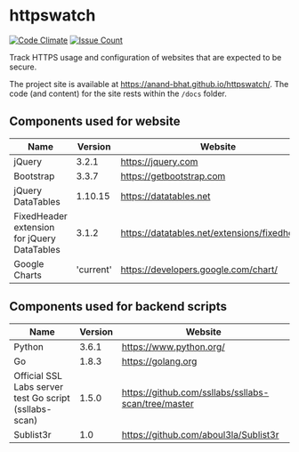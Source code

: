 
# httpswatch

[![Code Climate](https://codeclimate.com/github/anand-bhat/httpswatch/badges/gpa.svg)](https://codeclimate.com/github/anand-bhat/httpswatch)
[![Issue Count](https://codeclimate.com/github/anand-bhat/httpswatch/badges/issue_count.svg)](https://codeclimate.com/github/anand-bhat/httpswatch)

Track HTTPS usage and configuration of websites that are expected to be secure.

The project site is available at <https://anand-bhat.github.io/httpswatch/>.
The code (and content) for the site rests within the `/docs` folder.

## Components used for website

| Name | Version | Website |
| ----------- | ---- | ----------- |
| jQuery | 3.2.1 | https://jquery.com |
| Bootstrap | 3.3.7 | https://getbootstrap.com |
| jQuery DataTables | 1.10.15 | https://datatables.net |
| FixedHeader extension for jQuery DataTables | 3.1.2 | https://datatables.net/extensions/fixedheader/ |
| Google Charts | 'current' | https://developers.google.com/chart/ |

## Components used for backend scripts

| Name      | Version | Website |
| ----------- | ---- | ----------- |
| Python | 3.6.1 | https://www.python.org/|
| Go | 1.8.3 | https://golang.org |
| Official SSL Labs server test Go script (ssllabs-scan) | 1.5.0 | https://github.com/ssllabs/ssllabs-scan/tree/master |
| Sublist3r | 1.0 | https://github.com/aboul3la/Sublist3r |

